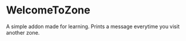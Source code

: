 # WelcomeToZone

A simple addon made for learning. Prints a message everytime you visit another zone.
